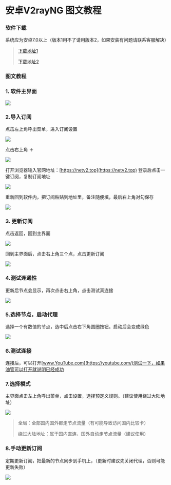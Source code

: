 # 安卓V2rayNG 图文教程

### 软件下载

系统应为安卓7.0以上（版本1用不了请用版本2，如果安装有问题请联系客服解决）

> [下载地址1](https://cloud.abcabc.cyou/alibaba/Cross%20Firewalls/V2rayNG/v2fly.apk)
>
> [下载地址2](https://airnet.lanzoui.com/iIlE7okx4wd)

### 图文教程

### 1. 软件主界面

![](../.gitbook/assets/Screenshot\_2021-04-15-10-21-14-317\_com.v2ray.ang.jpg)

### 2.导入订阅

点击左上角呼出菜单，进入订阅设置

![](../.gitbook/assets/Screenshot\_2021-04-15-10-21-19-487\_com.v2ray.ang.jpg)

点击右上角 ＋

![](../.gitbook/assets/Screenshot\_2021-04-15-10-21-28-453\_com.v2ray.ang.jpg)

打开浏览器输入官网地址：[https://netv2.top](https://netv2.top) 登录后点击一键订阅，复制订阅地址

![](../.gitbook/assets/Screenshot\_2021-04-15-10-53-24-132\_com.android.chrome.jpg)

重新回到软件内，把订阅粘贴到地址里，备注随便填，最后右上角对勾保存

![](../.gitbook/assets/Screenshot\_2021-04-15-10-21-50-366\_com.v2ray.ang.jpg)

### 3. 更新订阅

点击返回，回到主界面

![](../.gitbook/assets/Screenshot\_2021-04-15-10-21-57-860\_com.v2ray.ang.jpg)

回到主界面后，点击右上角三个点，点击更新订阅

![](../.gitbook/assets/Screenshot\_2021-04-15-10-23-15-879\_com.v2ray.ang.jpg)

### 4.测试连通性

更新后节点会显示，再次点击右上角，点击测试真连接

![](<../.gitbook/assets/Screenshot\_2021-04-15-10-24-01-086\_com.v2ray.ang (1).jpg>)

### 5.选择节点，启动代理

选择一个有数值的节点，选中后点击右下角圆圈按钮。启动后会变成绿色

![](../.gitbook/assets/Screenshot\_2021-04-15-11-17-07-277\_com.v2ray.ang.jpg)

### 6.测试连接

连接后，可以打开[www.YouTube.com](https://youtube.com/)测试一下，如果油管可以打开就说明已经成功

### 7.选择模式

主界面点击左上角呼出菜单，点击设置，选择预定义规则。（建议使用绕过大陆地址）

![](../.gitbook/assets/Screenshot\_2021-04-15-10-24-41-043\_com.v2ray.ang.jpg)

> 全局：全部国内国外都走节点流量（有可能导致访问国内比较卡）
>
> 绕过大陆地址：属于国内直连，国外自动走节点流量（建议使用）

### 8.手动更新订阅

定期更新订阅，把最新的节点同步到手机上，（更新时建议先关闭代理，否则可能更新失败）

![](../.gitbook/assets/Screenshot\_2021-04-15-10-22-38-043\_com.v2ray.ang.jpg)
